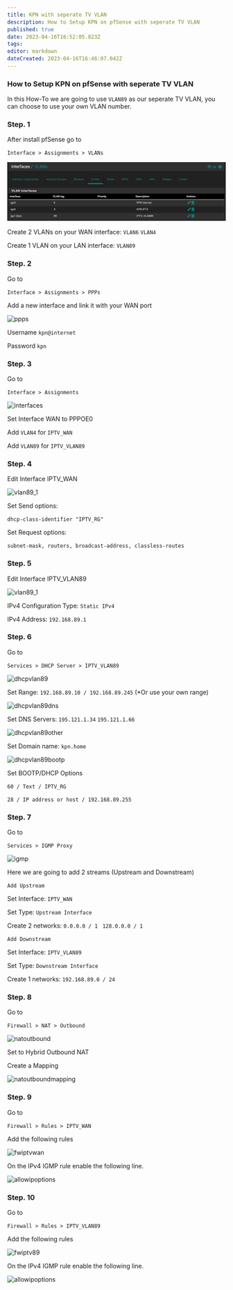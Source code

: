 ```yaml
---
title: KPN with seperate TV VLAN
description: How to Setup KPN on pfSense with seperate TV VLAN
published: true
date: 2023-04-16T16:52:05.823Z
tags: 
editor: markdown
dateCreated: 2023-04-16T16:46:07.042Z
---
```


### How to Setup KPN on pfSense with seperate TV VLAN

In this How-To we are going to use ```VLAN89``` as our seperate TV VLAN, you can choose to use your own VLAN number.

### Step. 1

After install pfSense go to

```
Interface > Assignments > VLANs
```

![vlan](/images/kpn/pfsense-with-vlan/interfacevlans.png)

Create 2 VLANs on your WAN interface:
```VLAN6```
```VLAN4```

Create 1 VLAN on your LAN interface:
```VLAN89```

### Step. 2

Go to

```
Interface > Assignments > PPPs
```

Add a new interface and link it with your WAN port

![ppps](/images/kpn/pfsense-with-vlan/ppp.png)

Username 
```kpn@internet```

Password 
```kpn```

### Step. 3

Go to 

```
Interface > Assignments 
```

![interfaces](/images/kpn/pfsense-with-vlan/interfaces.png)

Set Interface WAN to PPPOE0

Add ```VLAN4``` for ```IPTV_WAN```

Add ```VLAN89``` for ```IPTV_VLAN89 ```

### Step. 4

Edit Interface IPTV_WAN

![vlan89_1](/images/kpn/pfsense-with-vlan/leaserequirementsandrequests.png)

Set Send options:
```
dhcp-class-identifier "IPTV_RG"
```

Set Request options:
```
subnet-mask, routers, broadcast-address, classless-routes
```

### Step. 5

Edit Interface IPTV_VLAN89

![vlan89_1](/images/kpn/pfsense-with-vlan/interfacevlaniptv.png)

IPv4 Configuration Type: 
```Static IPv4```

IPv4 Address: 
```192.168.89.1```

### Step. 6

Go to

```
Services > DHCP Server > IPTV_VLAN89
```

![dhcpvlan89](/images/kpn/pfsense-with-vlan/dhcpiptvvlan.png)

Set Range:
```192.168.89.10 / 192.168.89.245```
(*Or use your own range)

![dhcpvlan89dns](/images/kpn/pfsense-with-vlan/dhcpiptvvlandns.png)

Set DNS Servers:
```195.121.1.34``` 
```195.121.1.66```

![dhcpvlan89other](/images/kpn/pfsense-with-vlan/dhcpiptvvlanother.png)

Set Domain name:
```kpn.home```

![dhcpvlan89bootp](/images/kpn/pfsense-with-vlan/dhcpiptvvlanbootp.png)

Set BOOTP/DHCP Options 
```
60 / Text / IPTV_RG
```
```
28 / IP address or host / 192.168.89.255
```

### Step. 7

Go to

```
Services > IGMP Proxy
```

![igmp](/images/kpn/pfsense-with-vlan/igmp.png)

Here we are going to add 2 streams (Upstream and Downstream)

```
Add Upstream
```

Set Interface: ```IPTV_WAN```

Set Type: ```Upstream Interface```

Create 2 networks: ```0.0.0.0 / 1 ``` ```128.0.0.0 / 1```



```
Add Downstream
```
Set Interface: ```IPTV_VLAN89```

Set Type: ```Downstream Interface```

Create 1 networks: ```192.168.89.0 / 24```

### Step. 8

Go to

```
Firewall > NAT > Outbound
```

![natoutbound](/images/kpn/pfsense-with-vlan/natoutbound.png)

Set to Hybrid Outbound NAT

Create a Mapping

![natoutboundmapping](/images/kpn/pfsense-with-vlan/natoutboundmappings.png)

### Step. 9

Go to

```
Firewall > Rules > IPTV_WAN
```

Add the following rules

![fwiptvwan](/images/kpn/pfsense-with-vlan/fwiptvwan.png)

On the IPv4 IGMP rule enable the following line.

![allowipoptions](/images/kpn/pfsense-with-vlan/allowipoptions.png)

### Step. 10

Go to

```
Firewall > Rules > IPTV_VLAN89
```

Add the following rules

![fwiptv89](/images/kpn/pfsense-with-vlan/fwiptvvlan.png)

On the IPv4 IGMP rule enable the following line.

![allowipoptions](/images/kpn/pfsense-with-vlan/allowipoptions.png)